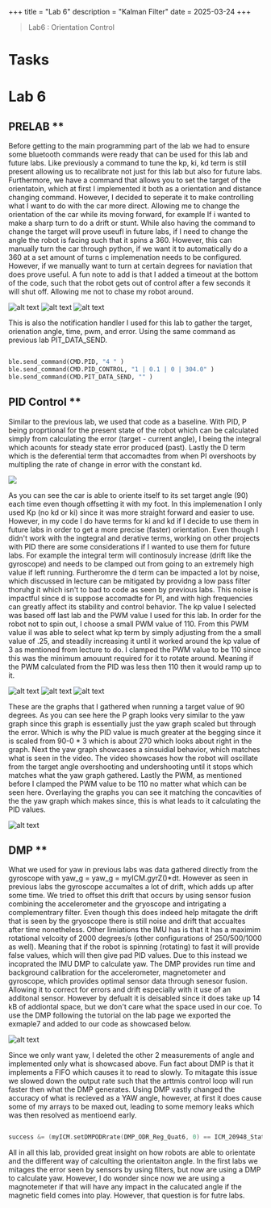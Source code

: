 +++
title = "Lab 6"
description = "Kalman Filter"
date  = 2025-03-24 
+++

> Lab6 : Orientation Control 


# Tasks

# Lab 6

## PRELAB **

  Before getting to the main programming part of the lab we had to ensure some bluetooth commands were ready that can be used for this lab and future labs. Like previously a command to tune the kp, ki, kd term is still present allowing us to recalibrate not just for this lab but also for future labs. Furthermore, we have a command that allows you to set the target of the orientatoin, which at first I implemented it both as a orientation and distance changing command. However, I decided to seperate it to make controlling what I want to do with the car more direct. Allowing me to change the orientation of the car while its moving forward, for example If i wanted to make a sharp turn to do a drift or stunt. While also having the command to change the target will prove useufl in future labs, if I need to change the angle the robot is facing such that it spins a 360. However, this can manually turn the car through python, if we want it to automatically do a 360 at a set amount of turns c implemenation needs to be configured. However, if we manually want to turn at certain degrees for naviation that does prove useful. A fun note to add is that I added a timeout at the bottom of the code, such that the robot gets out of control after a few seconds it will shut off. Allowing me not to chase my robot around.

![alt text](PID.png) ![alt text](target.png)
![alt text](noti_hand.png) 

This is also the notification handler I used for this lab to gather the target, orienation angle, time, pwm, and error. Using the same command as previous lab PIT_DATA_SEND. 

```python

ble.send_command(CMD.PID, "4 " ) 
ble.send_command(CMD.PID_CONTROL, "1 | 0.1 | 0 | 304.0" ) 
ble.send_command(CMD.PIT_DATA_SEND, "" )

```


## PID Control **

Similar to the previous lab, we used that code as a baseline. With PID, P being proprtional for the present state of the robot which can be calculated simply from calculating the error (target - current angle), I being the integral which acounts for steady state error produced (past). Lastly the D term which is the deferential term that accomadtes from when PI overshoots by multipling the rate of change in error with the constant kd. 


[![](https://markdown-videos-api.jorgenkh.no/youtube/NL7RcyJQBTY)](https://youtu.be/NL7RcyJQBTY)

As you can see the car is able to oriente itself to its set target angle (90) each time even though offsetting it with my foot. In this implemenation I only used Kp (no kd or ki) since it was more straight forward and easier to use. However, in my code I do have terms for ki and kd if I decide to use them in future labs in order to get a more precise (faster) orientation. Even though I didn't work with the ingtegral and derative terms, working on other projects with PID there are some considerations if I wanted to use them for future labs. For example the integral term will continosuly increase (drift like the gyroscope) and needs to be clamped out from going to an extremely high value if left running. Furtheromre the d term can be impacted a lot by noise, which discussed in lecture can be mitigated by providng a low pass filter thoruhg it which isn't to bad to code as seen by previous labs. This noise is impactful since d is suppose accomadte for PI, and with high frequencies can greatly affect its stability and control behavior. The kp value I selected was based off last lab and the PWM value I used for this lab. In order for the robot not to spin out, I choose a small PWM value of 110. From this PWM value iI was able to select what kp term by simply adjusting from the a small value of .25, and steadily increasing it until it worked around the kp value of 3 as mentioned from lecture to do. I clamped the PWM value to be 110 since this was the minimum amouunt required for it to rotate around. Meaning if the PWM calculated from the PID was less then 110 then it would ramp up to it.  


![alt text](yaw_g.png) ![alt text](P_graph.png)
![alt text](PWM.png) 


These are the graphs that I gathered when running a target value of 90 degrees. As you can see here the P graph looks very similar to the yaw graph since this graph is essentially just the yaw graph scaled but through the error. Which is why the PID value is much greater at the begging since it is scaled from 90-0 * 3 which is about 270 which looks about right in the graph. Next the yaw graph showcases a sinsuidial behavior, which matches what is seen in the video. The video showcases how the robot will oscillate from the target angle overshooting and undershooting until it stops which matches what the yaw graph gathered. Lastly the PWM, as mentioned before I clamped the PWM value to be 110 no matter what which can be seen here. Overlaying the graphs you can see it matching the concavities of the the yaw graph which makes since, this is what leads to it calculating the PID values. 

![alt text](orien.png) 



## DMP **

What we used for yaw in previous labs was data gathered directly from the gyroscope with yaw_g = yaw_g = myICM.gyrZ()*dt. However as seen in previous labs the gyroscope accumaltes a lot of drift, which adds up after some time. We tried to offset this drift that occurs by using sensor fusion combining the accelerometer and the gryoscope and intrigating a complementrary filter. Even though this does indeed help mitagate the drift that is seen by the gryoscope there is still noise and drift that accualtes after time nonetheless. Other limiations the IMU has is that it has a maximim rotational velcoity of 2000 degrees/s (other configurations of 250/500/1000 as well). Meaning that if the robot is spinning (rotating) to fast it will provide false values, which will then give pad PID values. Due to this instead we incoprated the IMU DMP to calculate yaw. The DMP provides run time and background calibration for the accelerometer, magnetometer and gyroscope, which provides optimal sensor data through senesor fusion. Allowing it to correct for errors and drift especially with it use of an additonal sensor. However by defualt it is deisabled since it does take up 14 kB of addiontal space, but we don't care what the space used in our coe. To use the DMP following the tutorial on the lab page we exported the exmaple7 and added to our code as showcased below. 


![alt text](quant.png) 


Since we only want yaw, I deleted the other 2 measurements of angle and implemented only what is showcased above. Fun fact about DMP is that it implements a FIFO which causes it to read to slowly. To mitagate this issue we slowed down the output rate such that the arttmis control loop will run faster then what the DMP generates. Using DMP vastly changed the accuracy of what is recieved as a YAW angle, however, at first it does cause some of my arrays to be maxed out, leading to some memory leaks which was then resolved as mentioend early. 

```c

success &= (myICM.setDMPODRrate(DMP_ODR_Reg_Quat6, 0) == ICM_20948_Stat_Ok); 

```

All in all this lab, provided great insight on how robots are able to orientate and the different way of calculting the orientaiton angle. In the first labs we mitages the error seen by sensors by using filters, but now are using a DMP to calculate yaw. However, I do wonder since now we are using a magnotemeter if that will have any impact in the calucated angle if the magnetic field comes into play. However, that question is for futre labs. 


